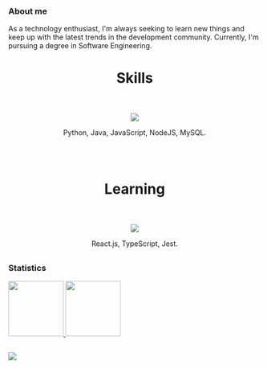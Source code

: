 ### About me  
As a technology enthusiast, I'm always seeking to learn new things and keep up with the latest trends in the development community. Currently, I'm pursuing a degree in Software Engineering.

##
<div align="center">
  <h1>Skills</h1>
  <br><br>
  <img src="https://skillicons.dev/icons?i=python,java,javascript,nodejs,mysql"/>
  <p>Python, Java, JavaScript, NodeJS, MySQL.</p>
</div>

<br>
<br>

<div align="center">
  <h1>Learning</h1>
  <br><br>
  <img src="https://skillicons.dev/icons?i=react,typescript,jest"/>
  <p>React.js, TypeScript, Jest.</p>
</div>

##  
### Statistics  
    
<a href="https://github.com/alvesgc">  
  <img height="110rem" src="https://github-readme-stats.vercel.app/api/top-langs/?username=alvesgc&count_private=true&layout=compact&langs_count=7&count_private=true&theme=transparent"/>  
 <img height="110rem" src="https://streak-stats.demolab.com/?user=alvesgc&theme=transparent"/>
</a>  

##

![](https://visitor-badge.laobi.icu/badge?page_id=alvesgc.readme)


